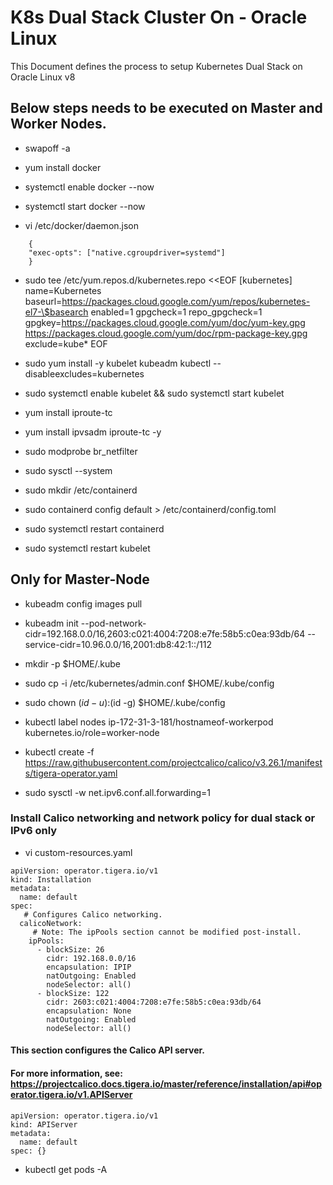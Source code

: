 # K8s Dual Stack Cluster On - Oracle Linux 

This Document defines the process to setup Kubernetes Dual Stack on Oracle Linux v8

## Below steps needs to be executed on Master and Worker Nodes. 

- swapoff -a
- yum install docker
- systemctl enable docker --now
- systemctl start docker --now
 
- vi /etc/docker/daemon.json
```
    {
    "exec-opts": ["native.cgroupdriver=systemd"]
    }
```

- sudo tee /etc/yum.repos.d/kubernetes.repo <<EOF
[kubernetes]
name=Kubernetes
baseurl=https://packages.cloud.google.com/yum/repos/kubernetes-el7-\$basearch
enabled=1
gpgcheck=1
repo_gpgcheck=1
gpgkey=https://packages.cloud.google.com/yum/doc/yum-key.gpg https://packages.cloud.google.com/yum/doc/rpm-package-key.gpg
exclude=kube*
EOF

- sudo yum install -y kubelet kubeadm kubectl --disableexcludes=kubernetes
- sudo systemctl enable kubelet && sudo systemctl start kubelet
 
- yum install iproute-tc
- yum install ipvsadm iproute-tc -y
 
- sudo modprobe br_netfilter
- sudo sysctl --system
- sudo mkdir /etc/containerd
- sudo containerd config default > /etc/containerd/config.toml
- sudo systemctl restart containerd
- sudo systemctl restart kubelet
 
## Only for Master-Node

- kubeadm config images pull
 
- kubeadm init --pod-network-cidr=192.168.0.0/16,2603:c021:4004:7208:e7fe:58b5:c0ea:93db/64 --service-cidr=10.96.0.0/16,2001:db8:42:1::/112
 
- mkdir -p $HOME/.kube
- sudo cp -i /etc/kubernetes/admin.conf $HOME/.kube/config
- sudo chown $(id -u):$(id -g) $HOME/.kube/config
 
- kubectl label nodes ip-172-31-3-181/hostnameof-workerpod kubernetes.io/role=worker-node
 
- kubectl create -f https://raw.githubusercontent.com/projectcalico/calico/v3.26.1/manifests/tigera-operator.yaml
 
- sudo sysctl -w net.ipv6.conf.all.forwarding=1
 
### Install Calico networking and network policy for dual stack or IPv6 only 

- vi custom-resources.yaml

```
apiVersion: operator.tigera.io/v1
kind: Installation
metadata:
  name: default
spec:
   # Configures Calico networking.
  calicoNetwork:
     # Note: The ipPools section cannot be modified post-install.
    ipPools:
      - blockSize: 26
        cidr: 192.168.0.0/16
        encapsulation: IPIP
        natOutgoing: Enabled
        nodeSelector: all()
      - blockSize: 122
        cidr: 2603:c021:4004:7208:e7fe:58b5:c0ea:93db/64
        encapsulation: None
        natOutgoing: Enabled
        nodeSelector: all()
```
 
#### This section configures the Calico API server.
#### For more information, see: https://projectcalico.docs.tigera.io/master/reference/installation/api#operator.tigera.io/v1.APIServer

```
apiVersion: operator.tigera.io/v1
kind: APIServer
metadata:
  name: default
spec: {}
```
- kubectl get pods -A 

